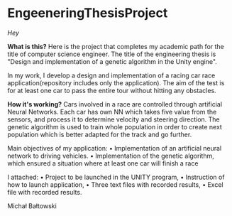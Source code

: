 # EngeeneringThesisProject

*Hey*

**What is this?**
Here is the project that completes my academic path for the title of computer science engineer.
The title of the engineering thesis is "Design and implementation of a genetic algorithm in the Unity engine".

In my work, I develop a design and implementation of a racing car race application(repository includes only the application).
The aim of the test is for at least one car to pass the entire tour without hitting any obstacles.

**How it's working?**
Cars involved in a race are controlled through artificial Neural Networks.
Each car has own NN which takes five value from the sensors, and process it to determine velocity and steering direction.
The genetic algorithm is used to train whole population in order to create next population which is better adapted for the track
and go further.


Main objectives of my application:
• Implementation of an artificial neural network to driving vehicles.
• Implementation of the genetic algorithm, which ensured a situation where at least one car will finish a race

I attached:
• Project to be launched in the UNITY program,
• Instruction of how to launch application,
• Three text files with recorded results,
• Excel file with recorded results.


Michał Bałtowski
 